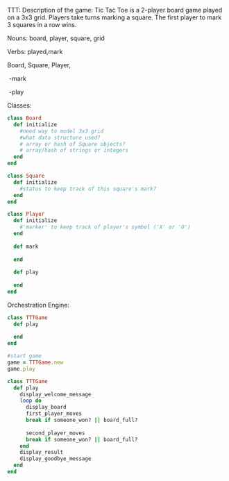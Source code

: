 TTT:
Description of the game:
Tic Tac Toe is a 2-player board game played on a 3x3 grid. Players take turns marking a square. The first player to mark 3 squares in a row wins. 

Nouns: board, player, square, grid

Verbs: played,mark

Board, Square, Player, 

​	-mark

​	-play

Classes:

```ruby
class Board 
  def initialize 
    #need way to model 3x3 grid
    #what data structure used?
    # array or hash of Square objects?
    # array/hash of strings or integers
  end 
end

class Square 
  def initialize 
    #status to keep track of this square's mark?
  end
end

class Player 
  def initialize 
    #'marker' to keep track of player's symbol ('X' or 'O')
  end
  
  def mark 
    
  end
  
  def play
    
  end
end
```

Orchestration Engine:

```ruby
class TTTGame 
  def play 
    
  end
end

#start game 
game = TTTGame.new 
game.play
```



```ruby
class TTTGame 
  def play 
    display_welcome_message 
    loop do
      display_board
      first_player_moves
      break if someone_won? || board_full?
      
      second_player_moves
      break if someone_won? || board_full?
    end
    display_result 
    display_goodbye_message
  end
end
```

